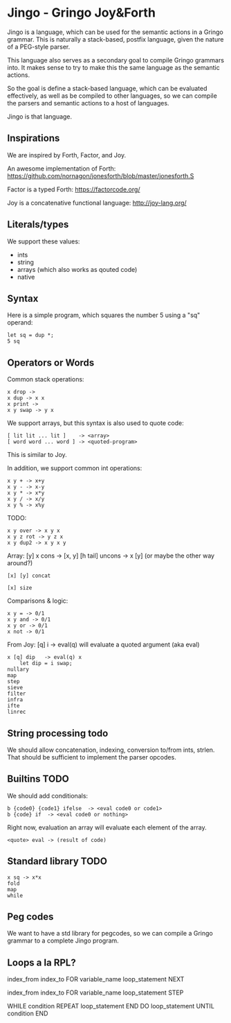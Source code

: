 # Jingo - Gringo Joy&Forth

Jingo is a language, which can be used for the semantic actions in a Gringo
grammar. This is naturally a stack-based, postfix language, given the nature of a
PEG-style parser. 

This language also serves as a secondary goal to compile Gringo grammars into. 
It makes sense to try to make this the same language as the semantic actions.

So the goal is define a stack-based language, which can be evaluated effectively,
as well as be compiled to other languages, so we can compile the parsers and semantic
actions to a host of languages.

Jingo is that language.

## Inspirations

We are inspired by Forth, Factor, and Joy.

An awesome implementation of Forth:
https://github.com/nornagon/jonesforth/blob/master/jonesforth.S

Factor is a typed Forth:
https://factorcode.org/

Joy is a concatenative functional language:
http://joy-lang.org/

## Literals/types

We support these values:

- ints
- string
- arrays (which also works as qouted code)
- native

## Syntax

Here is a simple program, which squares the number 5 using a "sq" operand:

	let sq = dup *;
	5 sq

## Operators or Words

Common stack operations:

	x drop ->
	x dup -> x x
	x print ->
	x y swap -> y x

We support arrays, but this syntax is also used to quote code:

	[ lit lit ... lit ]	   -> <array>
	[ word word ... word ] -> <quoted-program>

This is similar to Joy.

In addition, we support common int operations:

	x y + -> x+y
	x y - -> x-y
	x y * -> x*y
	x y / -> x/y
	x y % -> x%y

TODO:

	x y over -> x y x
	x y z rot -> y z x
	x y dup2 -> x y x y

Array:
	[y] x cons -> [x, y]
	[h tail] uncons -> x [y] (or maybe the other way around?)

	[x] [y] concat

	[x] size

Comparisons & logic:

	x y = -> 0/1
	x y and -> 0/1
	x y or -> 0/1
	x not -> 0/1

From Joy:
	[q] i  		-> eval(q)    will evaluate a quoted argument	(aka eval)

	x [q] dip   -> eval(q) x
		let dip = i swap;
	nullary
	map
	step
	sieve
	filter
	infra
	ifte
	linrec

## String processing todo

We should allow concatenation, indexing, conversion to/from ints, strlen.
That should be sufficient to implement the parser opcodes.

## Builtins TODO

We should add conditionals:

	b {code0} {code1} ifelse  -> <eval code0 or code1>
	b {code} if  -> <eval code0 or nothing>

Right now, evaluation an array will evaluate each element of the array.

	<quote> eval -> (result of code)

## Standard library TODO

	x sq -> x*x
	fold
	map
	while

## Peg codes

We want to have a std library for pegcodes, so we can compile a Gringo grammar
to a complete Jingo program.

## Loops a la RPL?

index_from index_to FOR variable_name loop_statement NEXT

index_from index_to FOR variable_name loop_statement <int> STEP

 WHILE condition REPEAT loop_statement END
 DO loop_statement UNTIL condition END
